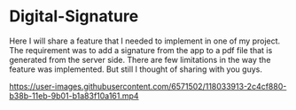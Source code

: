# Digital-Signature

Here I will share a feature that I needed to implement in one of my project. The requirement was to add a signature from the app to a pdf file that is generated from the server side. There are few limitations in the way the feature was implemented. But still I thought of sharing with you guys.

https://user-images.githubusercontent.com/6571502/118033913-2c4cf880-b38b-11eb-9b01-b1a83f10a161.mp4
